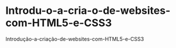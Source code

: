 # Introdu-o-a-cria-o-de-websites-com-HTML5-e-CSS3
Introdução-a-criação-de-websites-com-HTML5-e-CSS3
